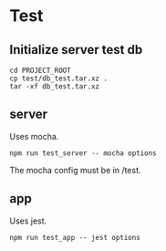 # Test

## Initialize server test db
```
cd PROJECT_ROOT
cp test/db_test.tar.xz .
tar -xf db_test.tar.xz
```

## server
Uses mocha.
```
npm run test_server -- mocha options
```
The mocha config must be in /test.

## app
Uses jest.
```
npm run test_app -- jest options
```

